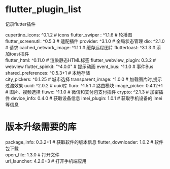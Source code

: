 # flutter_plugin_list

记录flutter插件

cupertino_icons: ^0.1.2       # icons
flutter_swiper : ^1.1.6       # 轮播图
flutter_screenutil: ^0.5.3    # 适配插件
provider: ^3.1.0              # 全局状态管理
dio: ^2.1.0                   # 请求
cached_network_image: ^1.1.1  # 缓存远程图片
fluttertoast: ^3.1.3          # 添加toast插件   
flutter_html: ^0.11.0         # 渲染静态HTML标签
flutter_webview_plugin: 0.3.2 # webview
flutter_spinkit: "^4.0.0"     # 提示动画
event_bus: ^1.1.0             # 事件Bus
shared_preferences: ^0.5.3+1  # 本地存储  
city_pickers: ^0.1.25         # 城市选择
transparent_image: ^1.0.0     # 加载图片时,提示过渡效果
uuid: ^2.0.2                  # uuid库
fluro: ^1.5.1                 # 路由模块
image_picker: 0.4.12+1        # 图片、视频选择
fluwx: ^1.1.0                 # 微信和支付包支付插件
crypto: ^2.1.3                # 加密插件
device_info: 0.4.0            # 获取设备信息
imei_plugin: 1.0.1            # 获取手机设备的 imei 等信息

# 版本升级需要的库
package_info: 0.3.2+1         # 获取软件的版本信息
flutter_downloader: 1.0.2     # 软件包下载    
open_file: 1.3.0              # 打开文件    
url_launcher: 4.2.0+3         # 打开手机端应用    
